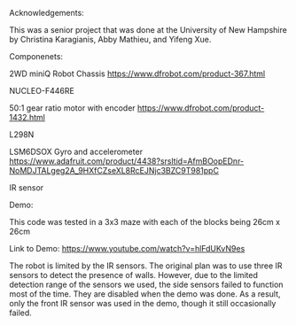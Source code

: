 Acknowledgements:

This was a senior project that was done at the University of New Hampshire by Christina Karagianis, Abby Mathieu, and Yifeng Xue.


Componenets:

2WD miniQ Robot Chassis https://www.dfrobot.com/product-367.html

NUCLEO-F446RE 

50:1 gear ratio motor with encoder https://www.dfrobot.com/product-1432.html

L298N

LSM6DSOX Gyro and accelerometer  https://www.adafruit.com/product/4438?srsltid=AfmBOopEDnr-NoMDJTALgeg2A_9HXfCZseXL8RcEJNjc3BZC9T981ppC

IR sensor


Demo: 

This code was tested in a 3x3 maze with each of the blocks being 26cm x 26cm

Link to Demo:
https://www.youtube.com/watch?v=hlFdUKvN9es

The robot is limited by the IR sensors. The original plan was to use three IR sensors to detect the presence of walls. However, due to the limited detection range of the sensors we used, the side sensors failed to function most of the time. They are disabled when the demo was done. As a result, only the front IR sensor was used in the demo, though it still occasionally failed.


